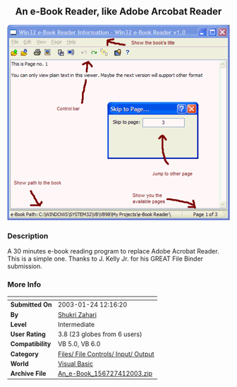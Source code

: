 ﻿<div align="center">

## An e\-Book Reader, like Adobe Arcobat Reader

<img src="PIC2003411021174946.gif">
</div>

### Description

A 30 minutes e-book reading program to replace Adobe Acrobat Reader. This is a simple one. Thanks to J. Kelly Jr. for his GREAT File Binder submission.
 
### More Info
 


<span>             |<span>
---                |---
**Submitted On**   |2003-01-24 12:16:20
**By**             |[Shukri Zahari](https://github.com/Planet-Source-Code/PSCIndex/blob/master/ByAuthor/shukri-zahari.md)
**Level**          |Intermediate
**User Rating**    |3.8 (23 globes from 6 users)
**Compatibility**  |VB 5\.0, VB 6\.0
**Category**       |[Files/ File Controls/ Input/ Output](https://github.com/Planet-Source-Code/PSCIndex/blob/master/ByCategory/files-file-controls-input-output__1-3.md)
**World**          |[Visual Basic](https://github.com/Planet-Source-Code/PSCIndex/blob/master/ByWorld/visual-basic.md)
**Archive File**   |[An\_e\-Book\_156727412003\.zip](https://github.com/Planet-Source-Code/shukri-zahari-an-e-book-reader-like-adobe-arcobat-reader__1-44401/archive/master.zip)








